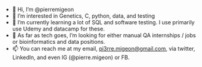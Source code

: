 - 👋 Hi, I’m @pierremigeon
- 👀 I’m interested in Genetics, C, python, data, and testing
- 🌱 I’m currently learning a lot of SQL and software testing. I use primarily use Udemy and datacamp for these.  
- 💞️ As far as tech goes, I’m looking for either manual QA internships / jobs or bioinformatics and data positions. 
- 📫 You can reach me at my email, pi3rre.migeon@gmail.com, via twitter, LinkedIn, and even IG (@pierre.migeon) or FB. 

<!---
pierremigeon/pierremigeon is a ✨ special ✨ repository because its `README.md` (this file) appears on your GitHub profile.
You can click the Preview link to take a look at your changes.
--->
